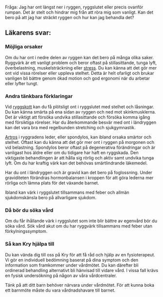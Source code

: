 Fråga: Jag har ont längst ner i ryggen, ryggslutet eller precis ovanför rumpan. Det är stelt och hindrar mig från att röra mig som vanligt. Kan det bero på att jag har sträckt ryggen och hur kan jag behandla det?

Läkarens svar:
--------------

### Möjliga orsaker

Om du har ont i nedre delen av ryggen kan det bero på många olika saker. Ryggvärk är ett vanligt problem och beror oftast på stillasittande, tunga lyft, överbelastning, muskelsträckning eller [stress](https://www.kry.se/fakta/stress/ "stress"). Du kan känna att det gör mer ont vid vissa rörelser eller uppleva stelhet. Detta är helt ofarligt och brukar vanligen bli bättre genom ökad motion och god ergonomi när du arbetar eller lyfter tungt.

### Andra tänkbara förklaringar

Vid [ryggskott](https://www.kry.se/fakta/ryggskott/ "ryggskott") kan du få plötsligt ont i ryggslutet med stelhet och låsningar. Du kan känna smärta på ena sidan av ryggen och ned mot skinkmusklerna. Det är viktigt att försöka undvika stillasittande och försöka komma igång med försiktiga rörelser. Har du återkommande besvär med ont i ländryggen kan det vara bra med regelbunden stretching och sjukgymnastik.

[Artros](https://www.kry.se/fakta/artros/ "artros") i ryggradens leder, eller spondylos, kan ibland orsaka smärtor och stelhet. Oftast kan du känna att det gör mer ont i ryggen på morgonen och vid belastning. Spondylos beror oftast på degenerativa förändringar och är vanligast hos äldre eller om du tidigare har haft en ryggskada. Den viktigaste behandlingen är att hålla sig rörlig och aktiv samt undvika tunga lyft. Om du har kraftig värk kan det behövas smärtlindrande läkemedel.

Har du ont i ländryggen och är gravid kan det bero på foglossning. Under graviditeten förändras hormonbalansen i kroppen för att göra lederna mer rörliga och lämna plats för det växande barnet.

Ibland kan värk i ryggslutet tillsammans med feber och allmän sjukdomskänsla bero på allvarligare sjukdom.

### Då bör du söka vård

Om du får ihållande värk i ryggslutet som inte blir bättre av egenvård bör du söka vård. Sök vård akut om du har ryggvärk tillsammans med feber utan förkylningssymptom.

### Så kan Kry hjälpa till

Du kan vända dig till oss på Kry för att få råd och hjälp av en fysioterapeut. Vi gör en individuell bedömning baserat på dina symptom och den information som framkommer under vårdmötet. Du kan därefter bli ordinerad behandling alternativt bli hänvisad till vidare vård. I vissa fall krävs en fysisk undersökning på någon av våra vårdcentraler.

Tänk på att ditt barn behöver närvara under vårdmötet. För att kunna boka ett barnmöte måste du vara vårdnadshavare till barnet.